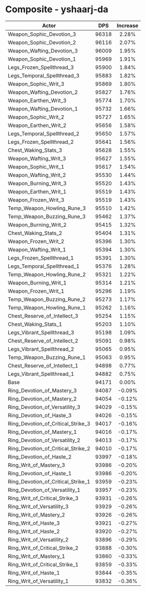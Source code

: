 # Composite - yshaarj-da
| Actor | DPS | Increase |
|---|:---:|:---:|
|Weapon_Sophic_Devotion_3|96318|2.28%|
|Weapon_Sophic_Devotion_2|96116|2.07%|
|Weapon_Wafting_Devotion_3|96009|1.95%|
|Weapon_Sophic_Devotion_1|95969|1.91%|
|Legs_Frozen_Spellthread_3|95900|1.84%|
|Legs_Temporal_Spellthread_3|95883|1.82%|
|Weapon_Sophic_Writ_3|95869|1.80%|
|Weapon_Wafting_Devotion_2|95827|1.76%|
|Weapon_Earthen_Writ_3|95774|1.70%|
|Weapon_Wafting_Devotion_1|95732|1.66%|
|Weapon_Sophic_Writ_2|95727|1.65%|
|Weapon_Earthen_Writ_2|95656|1.58%|
|Legs_Temporal_Spellthread_2|95650|1.57%|
|Legs_Frozen_Spellthread_2|95641|1.56%|
|Chest_Waking_Stats_3|95628|1.55%|
|Weapon_Wafting_Writ_3|95627|1.55%|
|Weapon_Sophic_Writ_1|95617|1.54%|
|Weapon_Wafting_Writ_2|95530|1.44%|
|Weapon_Burning_Writ_3|95520|1.43%|
|Weapon_Earthen_Writ_1|95519|1.43%|
|Weapon_Frozen_Writ_3|95519|1.43%|
|Temp_Weapon_Howling_Rune_3|95510|1.42%|
|Temp_Weapon_Buzzing_Rune_3|95462|1.37%|
|Weapon_Burning_Writ_2|95415|1.32%|
|Chest_Waking_Stats_2|95404|1.31%|
|Weapon_Frozen_Writ_2|95396|1.30%|
|Weapon_Wafting_Writ_1|95394|1.30%|
|Legs_Frozen_Spellthread_1|95391|1.30%|
|Legs_Temporal_Spellthread_1|95376|1.28%|
|Temp_Weapon_Howling_Rune_2|95321|1.22%|
|Weapon_Burning_Writ_1|95314|1.21%|
|Weapon_Frozen_Writ_1|95296|1.19%|
|Temp_Weapon_Buzzing_Rune_2|95273|1.17%|
|Temp_Weapon_Howling_Rune_1|95262|1.16%|
|Chest_Reserve_of_Intellect_3|95254|1.15%|
|Chest_Waking_Stats_1|95203|1.10%|
|Legs_Vibrant_Spellthread_3|95198|1.09%|
|Chest_Reserve_of_Intellect_2|95091|0.98%|
|Legs_Vibrant_Spellthread_2|95065|0.95%|
|Temp_Weapon_Buzzing_Rune_1|95063|0.95%|
|Chest_Reserve_of_Intellect_1|94898|0.77%|
|Legs_Vibrant_Spellthread_1|94882|0.75%|
|Base|94171|0.00%|
|Ring_Devotion_of_Mastery_3|94087|-0.09%|
|Ring_Devotion_of_Mastery_2|94054|-0.12%|
|Ring_Devotion_of_Versatility_3|94029|-0.15%|
|Ring_Devotion_of_Haste_3|94026|-0.15%|
|Ring_Devotion_of_Critical_Strike_3|94017|-0.16%|
|Ring_Devotion_of_Mastery_1|94016|-0.17%|
|Ring_Devotion_of_Versatility_2|94013|-0.17%|
|Ring_Devotion_of_Critical_Strike_2|94010|-0.17%|
|Ring_Devotion_of_Haste_2|93997|-0.18%|
|Ring_Writ_of_Mastery_3|93986|-0.20%|
|Ring_Devotion_of_Haste_1|93986|-0.20%|
|Ring_Devotion_of_Critical_Strike_1|93959|-0.23%|
|Ring_Devotion_of_Versatility_1|93957|-0.23%|
|Ring_Writ_of_Critical_Strike_3|93931|-0.26%|
|Ring_Writ_of_Versatility_3|93929|-0.26%|
|Ring_Writ_of_Mastery_2|93926|-0.26%|
|Ring_Writ_of_Haste_3|93921|-0.27%|
|Ring_Writ_of_Haste_2|93920|-0.27%|
|Ring_Writ_of_Versatility_2|93896|-0.29%|
|Ring_Writ_of_Critical_Strike_2|93888|-0.30%|
|Ring_Writ_of_Mastery_1|93860|-0.33%|
|Ring_Writ_of_Critical_Strike_1|93859|-0.33%|
|Ring_Writ_of_Haste_1|93844|-0.35%|
|Ring_Writ_of_Versatility_1|93832|-0.36%|
